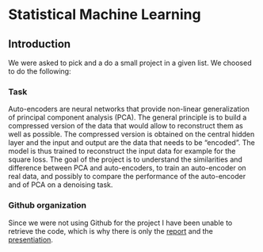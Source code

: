 # Statistical Machine Learning

## Introduction 
We were asked to pick and a do a small project in a given list. We choosed to do the following:

### Task
 Auto-encoders are neural networks that provide non-linear generalization of principal component analysis
 (PCA). The general principle is to build a compressed version of the data that would allow to reconstruct
 them as well as possible. The compressed version is obtained on the central hidden layer and the input and
 output are the data that needs to be “encoded”. The model is thus trained to reconstruct the input data for
 example for the square loss. The goal of the project is to understand the similarities and difference between
 PCA and auto-encoders, to train an auto-encoder on real data, and possibly to compare the performance of
 the auto-encoder and of PCA on a denoising task.

### Github organization
Since we were not using Github for the project I have been unable to retrieve the code, which is why there is only the [report](Report.pdf) and the [presentiation](Presentation.pdf).  
